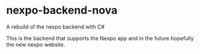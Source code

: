 # nexpo-backend-nova
A rebuild of the nexpo backend with C#

This is the backend that supports the Nexpo app and in the future hopefully the new nexpo website.
